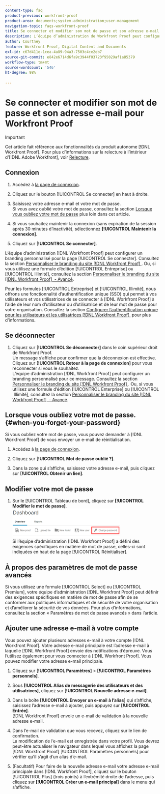 ```yaml
---
content-type: faq
product-previous: workfront-proof
product-area: documents;system-administration;user-management
navigation-topic: faqs-workfront-proof
title: Se connecter et modifier son mot de passe et son adresse e-mail pour Workfront Proof
description: L’équipe d’administration de Workfront Proof peut configurer un branding personnalisé pour la page Se connecter. Consultez la section « Personnaliser le branding du site Workfront Proof ». Ou, si vous utilisez une formule d’édition Entreprise ou Illimité, consultez la section « Personnaliser le branding du site Workfront Proof - Avancé ».
author: Courtney
feature: Workfront Proof, Digital Content and Documents
exl-id: c67d411e-1cea-4a89-94a3-7503c4ce2eb7
source-git-commit: e842e6714d6fa9c3944f03723f95029af1a85379
workflow-type: tm+mt
source-wordcount: '546'
ht-degree: 98%

---
```


# Se connecter et modifier son mot de passe et son adresse e-mail pour Workfront Proof

>[!IMPORTANT]
>
>Cet article fait référence aux fonctionnalités du produit autonome [!DNL Workfront Proof]. Pour plus d’informations sur la relecture à l’intérieur d’[!DNL Adobe Workfront], voir [Relecture](../../../review-and-approve-work/proofing/proofing.md).

## Connexion


1. Accédez à [la page de connexion](https://app.proofhq.com/login).

1. Cliquez sur le bouton [!UICONTROL Se connecter] en haut à droite.
1. Saisissez votre adresse e-mail et votre mot de passe.\
   Si vous avez oublié votre mot de passe, consultez la section [Lorsque vous oubliez votre mot de passe](#when-you-forget-your-password) plus loin dans cet article.

1. Si vous souhaitez maintenir la connexion (sans expiration de la session après 30 minutes d’inactivité), sélectionnez **[!UICONTROL Maintenir la connexion]**.
1. Cliquez sur **[!UICONTROL Se connecter]**.

L’équipe d’administration [!DNL Workfront Proof] peut configurer un branding personnalisé pour la page [!UICONTROL Se connecter]. Consultez la section [Personnaliser le branding du site  [!DNL Workfront Proof] &#x200B;](../../../workfront-proof/wp-acct-admin/branding/brand-wp-site.md). Ou, si vous utilisez une formule d’édition [!UICONTROL Entreprise] ou [!UICONTROL Illimité], consultez la section [Personnaliser le branding du site  [!DNL Workfront Proof]  - Avancé](../../../workfront-proof/wp-acct-admin/branding/brand-wp-site-advanced.md).

Pour les formules [!UICONTROL Entreprise] et [!UICONTROL Illimité], nous offrons une fonctionnalité d’authentification unique (SSO) qui permet à vos utilisateurs et vos utilisatrices de se connecter à [!DNL Workfront Proof] à l’aide de leur nom d’utilisateur ou d’utilisatrice et de leur mot de passe pour votre organisation. Consultez la section [Configurer l’authentification unique pour les utilisateurs et les utilisatrices  [!DNL Workfront Proof] &#x200B;](../../../workfront-proof/wp-acct-admin/account-settings/configure-sso-for-wp-users.md) pour plus d’informations.

## Se déconnecter

1. Cliquez sur **[!UICONTROL Se déconnecter]** dans le coin supérieur droit de Workfront Proof.\
   Un message s’affiche pour confirmer que la déconnexion est effective. Cliquez sur **[!UICONTROL Retour à la page de connexion]** pour vous reconnecter si vous le souhaitez.\
   L’équipe d’administration [!DNL Workfront Proof] peut configurer un branding personnalisé pour ce message. Consultez la section [Personnaliser le branding du site  [!DNL Workfront Proof] &#x200B;](../../../workfront-proof/wp-acct-admin/branding/brand-wp-site.md). Ou, si vous utilisez une formule d’édition [!UICONTROL Enterprise] ou [!UICONTROL &#x200B; Illimité], consultez la section [Personnaliser le branding du site  [!DNL Workfront Proof]  - Avancé](../../../workfront-proof/wp-acct-admin/branding/brand-wp-site-advanced.md).

## Lorsque vous oubliez votre mot de passe. {#when-you-forget-your-password}

Si vous oubliez votre mot de passe, vous pouvez demander à [!DNL Workfront Proof] de vous envoyer un e-mail de réinitialisation.


1. Accédez à [la page de connexion](https://app.proofhq.com/login).

1. Cliquez sur **[!UICONTROL Mot de passe oublié ?]**.
1. Dans la zone qui s’affiche, saisissez votre adresse e-mail, puis cliquez sur **[!UICONTROL Obtenir un lien]**.

## Modifier votre mot de passe

1. Sur le [!UICONTROL Tableau de bord], cliquez sur **[!UICONTROL Modifier le mot de passe]**.\
   ![Change_password.png](assets/change-passowrd-350x95.png)\
   Si l’équipe d’administration [!DNL Workfront Proof] a défini des exigences spécifiques en matière de mot de passe, celles-ci sont indiquées en haut de la page [!UICONTROL Réinitialiser].

## À propos des paramètres de mot de passe avancés

Si vous utilisez une formule [!UICONTROL Select] ou [!UICONTROL Premium], votre équipe d’administration [!DNL Workfront Proof] peut définir des exigences spécifiques en matière de mot de passe afin de se conformer aux politiques informatiques et de sécurité de votre organisation et d’améliorer la sécurité de vos données. Pour plus d’informations, consultez la section « Paramètres de mot de passe avancés » dans l’article.

## Ajouter une adresse e-mail à votre compte

Vous pouvez ajouter plusieurs adresses e-mail à votre compte [!DNL Workfront Proof]. Votre adresse e-mail principale est l’adresse e-mail à laquelle [!DNL Workfront Proof] envoie des notifications d’épreuve. Vous l’utilisez également pour vous connecter à [!DNL Workfront Proof]. Vous pouvez modifier votre adresse e-mail principale.

1. Cliquez sur **[!UICONTROL Paramètres]** > **[!UICONTROL Paramètres personnels]**.

1. Sous **[!UICONTROL Alias de messagerie des utilisateurs et des utilisatrices]**, cliquez sur **[!UICONTROL Nouvelle adresse e-mail]**.

1. Dans la boîte **[!UICONTROL Envoyer un e-mail à l’alias]** qui s’affiche, saisissez l’adresse e-mail à ajouter, puis appuyez sur **[!UICONTROL Entrée]**.\
   [!DNL Workfront Proof] envoie un e-mail de validation à la nouvelle adresse e-mail.

1. Dans l’e-mail de validation que vous recevez, cliquez sur le lien de confirmation.\
   La modification de l’e-mail est enregistrée dans votre profil. Vous devrez peut-être actualiser le navigateur dans lequel vous affichez la page [!DNL Workfront Proof] [!UICONTROL Paramètres personnels] pour vérifier qu’il s’agit d’un alias d’e-mail.
1. (Facultatif) Pour faire de la nouvelle adresse e-mail votre adresse e-mail principale dans [!DNL Workfront Proof], cliquez sur le bouton [!UICONTROL Plus] (trois points) à l’extrémité droite de l’adresse, puis cliquez sur **[!UICONTROL Créer un e-mail principal]** dans le menu qui s’affiche.
